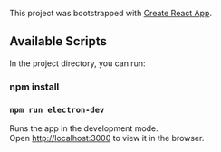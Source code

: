 This project was bootstrapped with [Create React App](https://github.com/facebook/create-react-app).

## Available Scripts

In the project directory, you can run:
### npm install
### `npm run electron-dev`

Runs the app in the development mode.<br />
Open [http://localhost:3000](http://localhost:3000) to view it in the browser.
